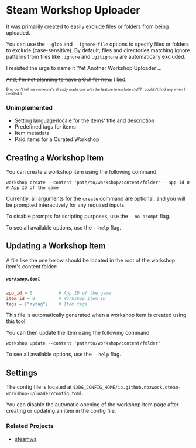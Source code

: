 # Steam Workshop Uploader

It was primarily created to easily exclude files or folders from being uploaded.

You can use the `--glob` and `--ignore-file` options to specify files or folders to exclude (case-sensitive). By default, files and directories matching ignore patterns from files like `.ignore` and `.gitignore` are automatically excluded.

I resisted the urge to name it 'Yet Another Workshop Uploader'...

~~And, I'm not planning to have a GUI for now.~~ I lied.

<sub><sup>Btw, don't tell me someone's already made one with the feature to exclude stuff? I couldn't find any when I needed it.</sup></sub>

### Unimplemented
- Setting language/locale for the items' title and description
- Predefined tags for items
- Item metadata
- Paid items for a Curated Workshop

## Creating a Workshop Item

You can create a workshop item using the following command:

```shell
workshop create --content 'path/to/workshop/content/folder' --app-id 0 # App ID of the game
```

Currently, all arguments for the `create` command are optional, and you will be prompted interactively for any required inputs.

To disable prompts for scripting purposes, use the `--no-prompt` flag.

To see all available options, use the `--help` flag.

## Updating a Workshop Item  

A file like the one below should be located in the root of the workshop item's content folder:  

##### `workshop.toml`  
```toml  
app_id = 0          # App ID of the game  
item_id = 0         # Workshop item ID  
tags = ["mytag"]    # Item tags  
```  

This file is automatically generated when a workshop item is created using this tool.

You can then update the item using the following command:

```shell
workshop update --content 'path/to/workshop/content/folder'
```

To see all available options, use the `--help` flag.

## Settings

The config file is located at `$XDG_CONFIG_HOME/io.github.nozwock.steam-workshop-uploader/config.toml`.

You can disable the automatic opening of the workshop item page after creating or updating an item in the config file.

### Related Projects

- [steamws](https://github.com/wyozi/steamws)